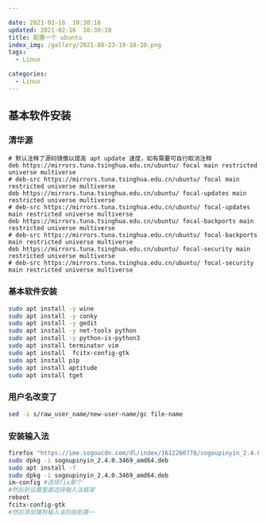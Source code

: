 ```yaml
---

date: 2021-02-16  10:30:18
updated: 2021-02-16  10:30:18
title: 配置一个 ubuntu
index_img: /gallery/2021-08-23-19-18-20.png
tags:
  - Linux

categories:
  - Linux
---
```

## 基本软件安装

### 清华源

<!-- ######## VIM Start########  -->

```vim
# 默认注释了源码镜像以提高 apt update 速度，如有需要可自行取消注释
deb https://mirrors.tuna.tsinghua.edu.cn/ubuntu/ focal main restricted universe multiverse
# deb-src https://mirrors.tuna.tsinghua.edu.cn/ubuntu/ focal main restricted universe multiverse
deb https://mirrors.tuna.tsinghua.edu.cn/ubuntu/ focal-updates main restricted universe multiverse
# deb-src https://mirrors.tuna.tsinghua.edu.cn/ubuntu/ focal-updates main restricted universe multiverse
deb https://mirrors.tuna.tsinghua.edu.cn/ubuntu/ focal-backports main restricted universe multiverse
# deb-src https://mirrors.tuna.tsinghua.edu.cn/ubuntu/ focal-backports main restricted universe multiverse
deb https://mirrors.tuna.tsinghua.edu.cn/ubuntu/ focal-security main restricted universe multiverse
# deb-src https://mirrors.tuna.tsinghua.edu.cn/ubuntu/ focal-security main restricted universe multiverse
```

<!-- ######## VIM End  ########  -->

### 基本软件安装

<!-- ######## BASH Start########  -->

```bash
sudo apt install -y wine
sudo apt install -y conky
sudo apt install -y gedit
sudo apt install -y net-tools python
sudo apt install -y python-is-python3
sudo apt install terminator vim
sudo apt install  fcitx-config-gtk
sudo apt install pip
sudo apt install aptitude
sudo apt install tget
```

<!-- ######## BASH End  ########  -->

### 用户名改变了

<!-- ######## BASH Start########  -->

```bash
sed -i s/raw_user_name/new-user-name/gc file-name
```

<!-- ######## BASH End  ########  -->

### 安装输入法

<!-- ######## BASH Start########  -->

```bash
firefox "https://ime.sogoucdn.com/dl/index/1612260778/sogoupinyin_2.4.0.3469_amd64.deb?st=pb_RWPuATD8i2plgFGCtDg&e=1613556507&fn=sogoupinyin_2.4.0.3469_amd64.deb"
sudo dpkg -i sogoupinyin_2.4.0.3469_amd64.deb
sudo apt install -f
sudo dpkg -i sogoupinyin_2.4.0.3469_amd64.deb
im-config #选择fix那个
#然后到设置里面选择输入法框架
reboot
fcitx-config-gtk
#然后添加搜狗输入法的拍到第一
```

<!-- ######## BASH End  ########  -->
